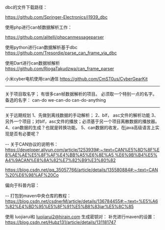 dbc的文件下载路径：

https://github.com/Springer-Electronics/j1939_dbc

使用php进行can帧数据解析工作：

https://github.com/alitelli/phpcanmessageparser


使用python进行can数据解析基于dbc
https://github.com/Tresordie/parse_can_frame_via_dbc

使用Dart进行can数据帧解析
https://github.com/RiogaTakudzwa/can_frame_parser

小米cyber电机使用can通信
https://github.com/CmST0us/CyberGearKit


---
关于项目取名字；
有很多can帧数据解析的项目。
必须取一个特别一点的名字。
备选的名字：
can-do
we-can-do
can-do-anything


---
关于远期规划
1、先做到离线数据的手动解析；
2、blf， asc文件的解析功能
3、另外一个项目；对blf，asc文件的播放；必须基于另一个项目离散数据的播放器。
4、can数据的生成？也就是转换功能。
5、can数据的收发，在java高级语言上实现是否有必要呢？

-- 
关于CAN协议的说明书：
https://developer.aliyun.com/article/1253939#:~:text=CAN%E5%8D%8F%E8%AE%AE%E5%8F%AF%E4%BB%A5%E6%8E%A5,%E6%9B%B4%E5%A4%9ACAN%E8%8A%82%E7%82%B9%E3%80%82

https://blog.csdn.net/qq_35057766/article/details/135580884#:~:text=CAN%20%E6%98%AF%20Co


偏向于科普内容：

-- 
打包到maven中央仓库的教程：
https://blog.csdn.net/csdnerM/article/details/136784455#:~:text=%E5%A6%82%E4%BD%95%E5%8F%91%E5%B8%83jar%E5%8C%85


使用
luojiarui和 luojiarui2@hirain.com
生成密钥对：
补充进行maven的设置：https://blog.csdn.net/Hubz131/article/details/131181747

